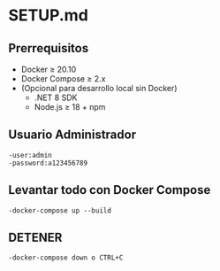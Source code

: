 # SETUP.md

## Prerrequisitos  
- Docker ≥ 20.10  
- Docker Compose ≥ 2.x  
- (Opcional para desarrollo local sin Docker)  
  - .NET 8 SDK  
  - Node.js ≥ 18 + npm  

## Usuario Administrador
    -user:admin 
    -password:a123456789

## Levantar todo con Docker Compose
    -docker-compose up --build

## DETENER

    -docker-compose down o CTRL+C
